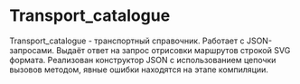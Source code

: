 # Transport_catalogue

Transport_catalogue - транспортный справочник. Работает с JSON-запросами. Выдаёт ответ на запрос отрисовки маршрутов строкой SVG формата. Реализован конструктор JSON с использованием цепочки вызовов методом, явные ошибки находятся на этапе компиляции.
